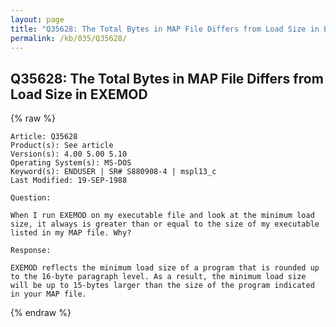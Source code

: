 ```yaml
---
layout: page
title: "Q35628: The Total Bytes in MAP File Differs from Load Size in EXEMOD"
permalink: /kb/035/Q35628/
---
```


## Q35628: The Total Bytes in MAP File Differs from Load Size in EXEMOD

{% raw %}

	Article: Q35628
	Product(s): See article
	Version(s): 4.00 5.00 5.10
	Operating System(s): MS-DOS
	Keyword(s): ENDUSER | SR# S880908-4 | mspl13_c
	Last Modified: 19-SEP-1988
	
	Question:
	
	When I run EXEMOD on my executable file and look at the minimum load
	size, it always is greater than or equal to the size of my executable
	listed in my MAP file. Why?
	
	Response:
	
	EXEMOD reflects the minimum load size of a program that is rounded up
	to the 16-byte paragraph level. As a result, the minimum load size
	will be up to 15-bytes larger than the size of the program indicated
	in your MAP file.

{% endraw %}
